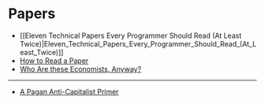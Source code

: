 # Papers

* [[Eleven Technical Papers Every Programmer Should Read (At Least Twice)|Eleven_Technical_Papers_Every_Programmer_Should_Read_(At_Least_Twice)]]
* [How to Read a Paper](Files/how_to_read_a_paper.pdf)
* [Who Are these Economists, Anyway?](who_are_these_economists_anyway.pdf)

---

* [A Pagan Anti-Capitalist Primer](Files/A_Pagan_Anti-Capitalist_Primer.pdf)

